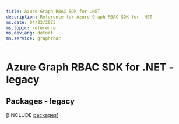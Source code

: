 ```yaml
---
title: Azure Graph RBAC SDK for .NET
description: Reference for Azure Graph RBAC SDK for .NET
ms.date: 04/23/2025
ms.topic: reference
ms.devlang: dotnet
ms.service: graphrbac
---
```

# Azure Graph RBAC SDK for .NET - legacy
## Packages - legacy
[!INCLUDE [packages](graph-rbac-index.md)]